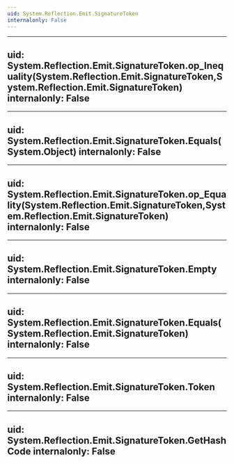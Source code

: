```yaml
---
uid: System.Reflection.Emit.SignatureToken
internalonly: False
---
```


---
uid: System.Reflection.Emit.SignatureToken.op_Inequality(System.Reflection.Emit.SignatureToken,System.Reflection.Emit.SignatureToken)
internalonly: False
---

---
uid: System.Reflection.Emit.SignatureToken.Equals(System.Object)
internalonly: False
---

---
uid: System.Reflection.Emit.SignatureToken.op_Equality(System.Reflection.Emit.SignatureToken,System.Reflection.Emit.SignatureToken)
internalonly: False
---

---
uid: System.Reflection.Emit.SignatureToken.Empty
internalonly: False
---

---
uid: System.Reflection.Emit.SignatureToken.Equals(System.Reflection.Emit.SignatureToken)
internalonly: False
---

---
uid: System.Reflection.Emit.SignatureToken.Token
internalonly: False
---

---
uid: System.Reflection.Emit.SignatureToken.GetHashCode
internalonly: False
---
